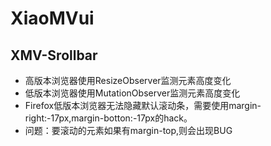 # XiaoMVui

## XMV-Srollbar
- 高版本浏览器使用ResizeObserver监测元素高度变化
- 低版本浏览器使用MutationObserver监测元素高度变化
- Firefox低版本浏览器无法隐藏默认滚动条，需要使用margin-right:-17px,margin-botton:-17px的hack。
- 问题：要滚动的元素如果有margin-top,则会出现BUG